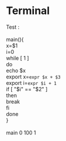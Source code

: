# Terminal
Test :<br>
<br>
main(){<br>
x=$1<br>
i=0<br>
while [ 1 ]<br>
do<br>
echo $x<br>
export x=`expr $x + $3`<br>
export i=`expr $i + 1`<br>
if [ "$i" == "$2" ]<br>
then<br>
break<br>
fi<br>
done<br>
}<br>
<br>
main 0 100 1<br>
<br>
